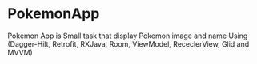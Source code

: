 # PokemonApp
Pokemon App is Small task that display Pokemon image and name Using (Dagger-Hilt, Retrofit, RXJava, Room, ViewModel, RececlerView, Glid and MVVM)
